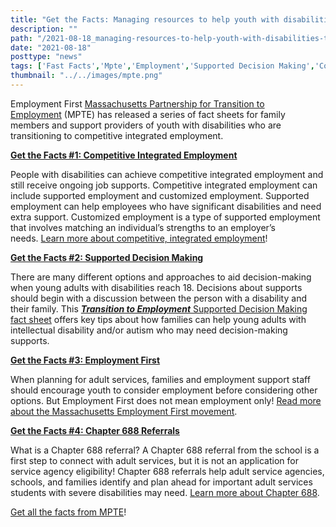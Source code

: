 ```yaml
---
title: "Get the Facts: Managing resources to help youth with disabilities transition from school to employment"
description: ""
path: "/2021-08-18_managing-resources-to-help-youth-with-disabilities-transition-from-school.md"
date: "2021-08-18"
posttype: "news"
tags: ['Fast Facts','Mpte','Employment','Supported Decision Making','Community Inclusion']
thumbnail: "../../images/mpte.png"
---
```


Employment First [Massachusetts Partnership for Transition to Employment](https://employmentfirstma.org/mpte/) (MPTE) has released a series of fact sheets for family members and support providers of youth with disabilities who are transitioning to competitive integrated employment.

[**Get the Facts #1: Competitive Integrated Employment**](https://employmentfirstma.org/files/getfacts_1_F.pdf)

People with disabilities can achieve competitive integrated employment and still receive ongoing job supports. Competitive integrated employment can include supported employment and customized employment. Supported employment can help employees who have significant disabilities and need extra support. Customized employment is a type of supported employment that involves matching an individual’s strengths to an employer’s needs. [Learn more about competitive, integrated employment](https://employmentfirstma.org/files/getfacts_1_F.pdf)!

[**Get the Facts #2: Supported Decision Making**](https://employmentfirstma.org/files/getfacts_issue2_F.pdf)

There are many different options and approaches to aid decision-making when young adults with disabilities reach 18. Decisions about supports should begin with a discussion between the person with a disability and their family. This [**_Transition to Employment_** Supported Decision Making fact sheet](https://employmentfirstma.org/files/getfacts_issue2_F.pdf) offers key tips about how families can help young adults with intellectual disability and/or autism who may need decision-making supports.

[**Get the Facts #3: Employment First**](https://employmentfirstma.org/files/getfacts_issue3_F.pdf)

When planning for adult services, families and employment support staff should encourage youth to consider employment before considering other options. But Employment First does not mean employment only! [Read more about the Massachusetts Employment First movement](https://employmentfirstma.org/files/getfacts_issue3_F.pdf).

[**Get the Facts #4: Chapter 688 Referrals**](https://employmentfirstma.org/files/getfacts_issue4_remediated.pdf)

What is a Chapter 688 referral? A Chapter 688 referral from the school is a first step to connect with adult services, but it is not an application for service agency eligibility! Chapter 688 referrals help adult service agencies, schools, and families identify and plan ahead for important adult services students with severe disabilities may need. [Learn more about Chapter 688](https://employmentfirstma.org/files/getfacts_issue4_remediated.pdf).

[Get all the facts from MPTE](https://employmentfirstma.org/pages/mpte_fe.html)!